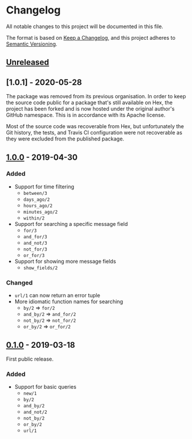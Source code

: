 # Changelog

All notable changes to this project will be documented in this file.

The format is based on [Keep a Changelog](https://keepachangelog.com/en/1.0.0/),
and this project adheres to [Semantic Versioning](https://semver.org/spec/v2.0.0.html).

## [Unreleased]

## [1.0.1] - 2020-05-28

The package was removed from its previous organisation. In order to keep the
source code public for a package that's still available on Hex, the project
has been forked and is now hosted under the original author's GitHub namespace.
This is in accordance with its Apache license.

Most of the source code was recoverable from Hex, but unfortunately the Git
history, the tests, and Travis CI configuration were not recoverable as they
were excluded from the published package.

## [1.0.0] - 2019-04-30

### Added
- Support for time filtering
  - `between/3`
  - `days_ago/2`
  - `hours_ago/2`
  - `minutes_ago/2`
  - `within/2`
- Support for searching a specific message field
  - `for/3`
  - `and_for/3`
  - `and_not/3` 
  - `not_for/3`
  - `or_for/3`
- Support for showing more message fields
  - `show_fields/2`

### Changed
- `url/1` can now return an error tuple
- More idiomatic function names for searching
  - `by/2` => `for/2`
  - `and_by/2` => `and_for/2`
  - `not_by/2` => `not_for/2`
  - `or_by/2` => `or_for/2`

## [0.1.0] - 2019-03-18

First public release.

### Added
- Support for basic queries
  - `new/1`
  - `by/2`
  - `and_by/2`
  - `and_not/2`
  - `not_by/2`
  - `or_by/2`
  - `url/1`

[Unreleased]: https://github.com/dideler/graylog_search/compare/v1.0.1...HEAD
[1.0.0]: https://github.com/dideler/graylog_search/compare/v1.0.0...v1.0.1
[1.0.0]: https://github.com/dideler/graylog_search/compare/v0.1.0...v1.0.0
[0.1.0]: https://github.com/dideler/graylog_search/compare/e0f9363...v0.1.0